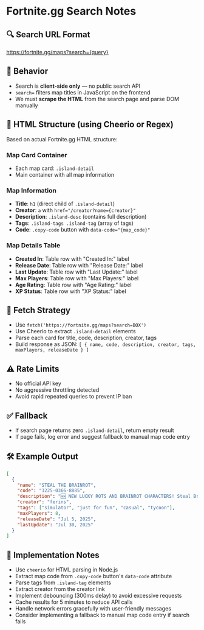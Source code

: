 # Fortnite.gg Search Notes

## 🔍 Search URL Format
https://fortnite.gg/maps?search={query}

## 🧠 Behavior
- Search is **client-side only** — no public search API
- `search=` filters map titles in JavaScript on the frontend
- We must **scrape the HTML** from the search page and parse DOM manually

## 🧱 HTML Structure (using Cheerio or Regex)
Based on actual Fortnite.gg HTML structure:

### Map Card Container
- Each map card: `.island-detail`
- Main container with all map information

### Map Information
- **Title**: `h1` (direct child of `.island-detail`)
- **Creator**: `a` with `href="/creator?name={creator}"` 
- **Description**: `.island-desc` (contains full description)
- **Tags**: `.island-tags .island-tag` (array of tags)
- **Code**: `.copy-code` button with `data-code="{map_code}"`

### Map Details Table
- **Created In**: Table row with "Created In:" label
- **Release Date**: Table row with "Release Date:" label  
- **Last Update**: Table row with "Last Update:" label
- **Max Players**: Table row with "Max Players:" label
- **Age Rating**: Table row with "Age Rating:" label
- **XP Status**: Table row with "XP Status:" label

## 🔁 Fetch Strategy
- Use `fetch('https://fortnite.gg/maps?search=BOX')`
- Use Cheerio to extract `.island-detail` elements
- Parse each card for title, code, description, creator, tags
- Build response as JSON: `[ { name, code, description, creator, tags, maxPlayers, releaseDate } ]`

## ⚠️ Rate Limits
- No official API key
- No aggressive throttling detected
- Avoid rapid repeated queries to prevent IP ban

## ✅ Fallback
- If search page returns zero `.island-detail`, return empty result
- If page fails, log error and suggest fallback to manual map code entry

## 🛠️ Example Output
```json
[
  {
    "name": "STEAL THE BRAINROT",
    "code": "3225-0366-8885",
    "description": "🆕 NEW LUCKY ROTS AND BRAINROT CHARACTERS! Steal Brainrots from other players!",
    "creator": "ferins",
    "tags": ["simulator", "just for fun", "casual", "tycoon"],
    "maxPlayers": 8,
    "releaseDate": "Jul 5, 2025",
    "lastUpdate": "Jul 30, 2025"
  }
]
```

## 🔧 Implementation Notes
- Use `cheerio` for HTML parsing in Node.js
- Extract map code from `.copy-code` button's `data-code` attribute
- Parse tags from `.island-tag` elements
- Extract creator from the creator link
- Implement debouncing (300ms delay) to avoid excessive requests
- Cache results for 5 minutes to reduce API calls
- Handle network errors gracefully with user-friendly messages
- Consider implementing a fallback to manual map code entry if search fails 